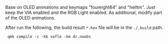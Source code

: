 Base on OLED animations and keymaps "foureight84" and "helltm". Just keep the VIA enabled and the RGB Light enabled. As additional, modify part of the OLED animations.

After run the following, the build result `*.hex` file will be in the `./.build` path.

```
 qmk compile -c -kb sofle -km dr.noobs
```

